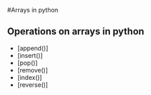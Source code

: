 #Arrays in python

## Operations on arrays in python
- [append()]
- [insert()]
- [pop()]
- [remove()]
- [index()]
- [reverse()]
